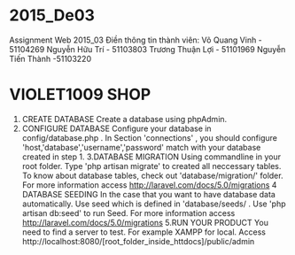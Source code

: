 # 2015_De03
Assignment Web 2015_03
Điền thông tin thành viên:
Võ Quang Vinh - 51104269
Nguyễn Hữu Trí - 51103803
Trương Thuận Lợi - 51101969
Nguyễn Tiến Thành -51103220
<br>
<h1>VIOLET1009 SHOP</h1>

1. CREATE DATABASE
  Create a database using phpAdmin.  
2. CONFIGURE DATABASE
  Configure your database in config/database.php .
  In Section 'connections' , you should configure 'host,'database','username','password' match with your database created in step 1.
3.DATABASE MIGRATION
  Using commandline in your root folder.
  Type 'php artisan migrate' to created all neccessary tables. To know about database tables, check out 'database/migration/' folder.
  For more information access http://laravel.com/docs/5.0/migrations 
4 DATABASE SEEDING
  In the case that you want to have database data automatically. Use seed  which is defined in 'database/seeds/ .
  Use 'php artisan db:seed' to run Seed.
  For more information access http://laravel.com/docs/5.0/migrations
5.RUN YOUR PRODUCT
  You need to find a server to test. For example XAMPP for local.
  Access http://localhost:8080/[root_folder_inside_httdocs]/public/admin
  
